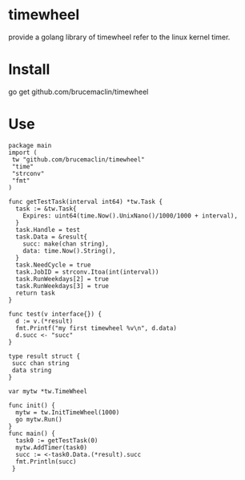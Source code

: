# timewheel
provide a golang library of timewheel refer to the linux kernel timer.

# Install
go get github.com/brucemaclin/timewheel

# Use
    package main
    import (
     tw "github.com/brucemaclin/timewheel"
     "time"
     "strconv"
     "fmt"
    )
      
    func getTestTask(interval int64) *tw.Task {
      task := &tw.Task{
        Expires: uint64(time.Now().UnixNano()/1000/1000 + interval),
      }
      task.Handle = test
      task.Data = &result{
        succ: make(chan string),
        data: time.Now().String(),
      }
      task.NeedCycle = true
      task.JobID = strconv.Itoa(int(interval))
      task.RunWeekdays[2] = true
      task.RunWeekdays[3] = true
      return task
    }

    func test(v interface{}) {
      d := v.(*result)
      fmt.Printf("my first timewheel %v\n", d.data)
      d.succ <- "succ"
    }

    type result struct {
     succ chan string
     data string
    }

    var mytw *tw.TimeWheel

    func init() {
      mytw = tw.InitTimeWheel(1000)
      go mytw.Run()
    }
    func main() {
      task0 := getTestTask(0)
      mytw.AddTimer(task0)
      succ := <-task0.Data.(*result).succ
      fmt.Println(succ)
     }

